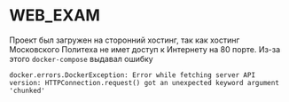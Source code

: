 # WEB_EXAM

Проект был загружен на сторонний хостинг, так как хостинг Московского Политеха не имет доступ к Интернету на 80 порте. Из-за этого `docker-compose` выдавал ошибку 
```
docker.errors.DockerException: Error while fetching server API version: HTTPConnection.request() got an unexpected keyword argument 'chunked'
```
